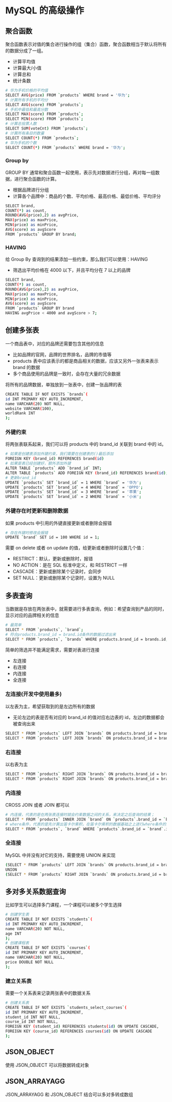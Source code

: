 # MySQL 的高级操作

## 聚合函数

聚合函数表示对值的集合进行操作的组（集合）函数，聚合函数相当于默认将所有的数据分成了一组。

- 计算平均值
- 计算最大/小值
- 计算总和
- 统计条数

```bash
# 华为手机价格的平均值
SELECT AVG(price) FROM `products` WHERE brand = '华为';
# 计算所有手机的平均分
SELECT AVG(score) FROM `products`;
# 手机中最低和最高分数
SELECT MAX(score) FROM `products`;
SELECT MIN(score) FROM `products`;
# 计算总投票人数
SELECT SUM(voteCnt) FROM `products`;
# 计算所有条目的数量
SELECT COUNT(*) FROM `products`;
# 华为手机的个数
SELECT COUNT(*) FROM `products` WHERE brand = '华为';
```

### Group by

GROUP BY 通常和聚合函数一起使用，表示先对数据进行分组，再对每一组数据，进行聚合函数的计算。

- 根据品牌进行分组
- 计算各个品牌中：商品的个数、平均价格、最高价格、最低价格、平均评分

```bash
SELECT brand,
COUNT(*) as count,
ROUND(AVG(price),2) as avgPrice,
MAX(price) as maxPrice,
MIN(price) as minPrice,
AVG(score) as avgScore
FROM `products` GROUP BY brand;
```

### HAVING

给 Group By 查询到的结果添加一些约束，那么我们可以使用：HAVING

- 筛选出平均价格在 4000 以下，并且平均分在 7 以上的品牌

```bash
SELECT brand,
COUNT(*) as count,
ROUND(AVG(price),2) as avgPrice,
MAX(price) as maxPrice,
MIN(price) as minPrice,
AVG(score) as avgScore
FROM `products` GROUP BY brand
HAVING avgPrice < 4000 and avgScore > 7;
```

## 创建多张表

一个商品表中，对应的品牌还需要包含其他的信息

- 比如品牌的官网，品牌的世界排名，品牌的市值等
- products 表中应该表示的都是商品相关的数据，应该又另外一张表来表示 brand 的数据
- 多个商品使用的品牌是一致时，会存在大量的冗余数据

将所有的品牌数据，单独放到一张表中，创建一张品牌的表

```bash
CREATE TABLE IF NOT EXISTS `brands`(
id INT PRIMARY KEY AUTO_INCREMENT,
name VARCHAR(20) NOT NULL,
website VARCHAR(100),
worldRank INT
);
```

### 外键约束

将两张表联系起来，我们可以将 products 中的 brand_id 关联到 brand 中的 id。

```bash
# 如果是创建表添加外键约束，我们需要在创建表的()最后添加
FOREIGN KEY (brand_id) REFERENCES brand(id)
# 如果是表已经创建好，额外添加外键
ALTER TABLE `products` ADD `brand_id` INT;
ALTER TABLE `products` ADD FOREIGN KEY (brand_id) REFERENCES brand(id);
# 更新brand_id
UPDATE `products` SET `brand_id` = 1 WHERE `brand` = '华为';
UPDATE `products` SET `brand_id` = 4 WHERE `brand` = 'OPPO';
UPDATE `products` SET `brand_id` = 3 WHERE `brand` = '苹果';
UPDATE `products` SET `brand_id` = 2 WHERE `brand` = '小米';
```

### 外键存在时更新和删除数据

如果 products 中引用的外键直接更新或者删除会报错

```bash
# 存在外键时修改会报错
UPDATE `brand` SET id = 100 WHERE id = 1;
```

需要 on delete 或者 on update 的值，给更新或者删除时设置几个值：

- RESTRICT：默认，更新或删除时，报错
- NO ACTION：是在 SQL 标准中定义，和 RESTRICT 一样
- CASCADE：更新或删除某个记录时，会同步
- SET NULL：更新或删除某个记录时，设置为 NULL

## 多表查询

当数据是存放在两张表中，就需要进行多表查询，例如：希望查询到产品的同时，显示对应的品牌相关的信息

```bash
# 最简单
SELECT * FROM `products`, `brand`;
# 符合products.brand_id = brand.id条件的数据过滤出来
SELECT * FROM `products`, `brands` WHERE products.brand_id = brands.id;
```

简单的筛选并不能满足需求，需要对表进行连接

- 左连接
- 右连接
- 内连接
- 全连接

### 左连接(开发中使用最多)

以左表为主，希望获取到的是左边所有的数据

- 无论左边的表是否有对应的 brand_id 的值对应右边表的 id，左边的数据都会被查询出来

```bash
SELECT * FROM `products` LEFT JOIN `brands` ON products.brand_id = brands.id;
SELECT * FROM `products` LEFT JOIN `brands` ON products.brand_id = brands.id WHERE brands.id IS NOT NULL;
```

### 右连接

以右表为主

```bash
SELECT * FROM `products` RIGHT JOIN `brands` ON products.brand_id = brands.id;
SELECT * FROM `products` RIGHT JOIN `brands` ON products.brand_id = brands.id WHERE products.id IS NULL;
```

### 内连接

CROSS JOIN 或者 JOIN 都可以

```bash
# 内连接，代表的是在两张表连接时就会约束数据之间的关系，来决定之后查询的结果；
SELECT * FROM `products` INNER JOIN `brand` ON `products`.brand_id = `brand`.id;
# where条件，代表的是先计算出笛卡尔乘积，在笛卡尔乘积的数据基础之上进行where条件的筛选（效果一样）
SELECT * FROM `products`, `brand` WHERE `products`.brand_id = `brand`.id;
```

### 全连接

MySQL 中并没有对它的支持，需要使用 UNION 来实现

```bash
(SELECT * FROM `products` LEFT JOIN `brands` ON products.brand_id = brands.id)
UNION
(SELECT * FROM `products` RIGHT JOIN `brands` ON products.brand_id = brands.id)
```

## 多对多关系数据查询

比如学生可以选择多门课程，一个课程可以被多个学生选择

```bash
# 创建学生表
CREATE TABLE IF NOT EXISTS `students`(
id INT PRIMARY KEY AUTO_INCREMENT,
name VARCHAR(20) NOT NULL,
age INT
);
# 创建课程表
CREATE TABLE IF NOT EXISTS `courses`(
id INT PRIMARY KEY AUTO_INCREMENT,
name VARCHAR(20) NOT NULL,
price DOUBLE NOT NULL
);
```

### 建立关系表

需要一个关系表来记录两张表中的数据关系

```bash
# 创建关系表
CREATE TABLE IF NOT EXISTS `students_select_courses`(
id INT PRIMARY KEY AUTO_INCREMENT,
student_id INT NOT NULL,
course_id INT NOT NULL,
FOREIGN KEY (student_id) REFERENCES students(id) ON UPDATE CASCADE,
FOREIGN KEY (course_id) REFERENCES courses(id) ON UPDATE CASCADE
);
```

## JSON_OBJECT

使用 JSON_OBJECT 可以将数据转成对象

## JSON_ARRAYAGG

JSON_ARRAYAGG 和 JSON_OBJECT 结合可以多对多转成数组
